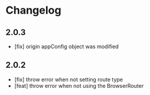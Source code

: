 # Changelog

## 2.0.3

- [fix] origin appConfig object was modified

## 2.0.2

- [fix] throw error when not setting route type
- [feat] throw error when not using the BrowserRouter
